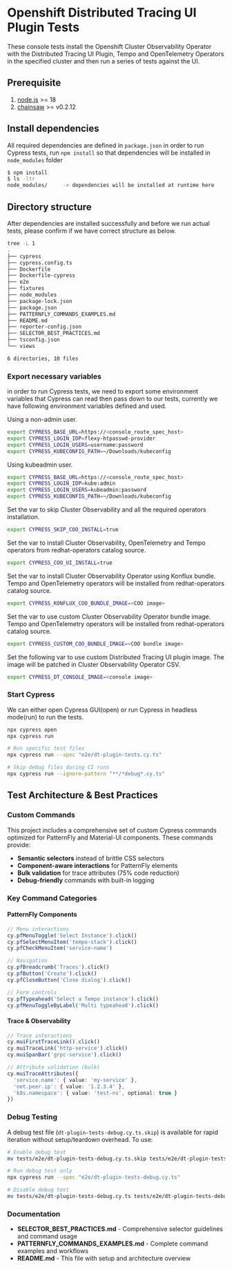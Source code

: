 # Openshift Distributed Tracing UI Plugin Tests
These console tests install the Openshift Cluster Observability Operator with the Distributed Tracing UI Plugin, Tempo and OpenTelemetry Operators in the specified cluster and then run a series of tests against the UI.

## Prerequisite
1. [node.js](https://nodejs.org/) >= 18
2. [chainsaw](https://kyverno.github.io/chainsaw/latest/quick-start/install/) >= v0.2.12


## Install dependencies
All required dependencies are defined in `package.json` in order to run Cypress tests, run `npm install` so that dependencies will be installed in `node_modules` folder
```bash
$ npm install
$ ls -ltr
node_modules/     -> dependencies will be installed at runtime here
```

## Directory structure
After dependencies are installed successfully and before we run actual tests, please confirm if we have correct structure as below.
```bash
tree -L 1
.
├── cypress
├── cypress.config.ts
├── Dockerfile
├── Dockerfile-cypress
├── e2e
├── fixtures
├── node_modules
├── package-lock.json
├── package.json
├── PATTERNFLY_COMMANDS_EXAMPLES.md
├── README.md
├── reporter-config.json
├── SELECTOR_BEST_PRACTICES.md
├── tsconfig.json
└── views

6 directories, 10 files
````

### Export necessary variables
in order to run Cypress tests, we need to export some environment variables that Cypress can read then pass down to our tests, currently we have following environment variables defined and used.

Using a non-admin user.
```bash
export CYPRESS_BASE_URL=https://<console_route_spec_host>
export CYPRESS_LOGIN_IDP=flexy-htpasswd-provider
export CYPRESS_LOGIN_USERS=username:password
export CYPRESS_KUBECONFIG_PATH=~/Downloads/kubeconfig
```
Using kubeadmin user.
```bash
export CYPRESS_BASE_URL=https://<console_route_spec_host>
export CYPRESS_LOGIN_IDP=kube:admin
export CYPRESS_LOGIN_USERS=kubeadmin:password
export CYPRESS_KUBECONFIG_PATH=~/Downloads/kubeconfig
```

Set the var to skip Cluster Observability and all the required operators installation.
```bash
export CYPRESS_SKIP_COO_INSTALL=true
```

Set the var to install Cluster Observability, OpenTelemetry and Tempo operators from redhat-operators catalog source.
```bash
export CYPRESS_COO_UI_INSTALL=true
```

Set the var to install Cluster Observability Operator using Konflux bundle. Tempo and OpenTelemetry operators will be installed from redhat-operators catalog source.
```bash
export CYPRESS_KONFLUX_COO_BUNDLE_IMAGE=<COO image>
```
Set the var to use custom Cluster Observability Operator bundle image. Tempo and OpenTelemetry operators will be installed from redhat-operators catalog source.
```bash
export CYPRESS_CUSTOM_COO_BUNDLE_IMAGE=<COO bundle image>
```

Set the following var to use custom Distributed Tracing UI plugin image. The image will be patched in Cluster Observability Operator CSV.
```bash
export CYPRESS_DT_CONSOLE_IMAGE=<console image>
```

### Start Cypress
We can either open Cypress GUI(open) or run Cypress in headless mode(run) to run the tests.
```bash
npx cypress open
npx cypress run

# Run specific test files
npx cypress run --spec "e2e/dt-plugin-tests.cy.ts"

# Skip debug files during CI runs
npx cypress run --ignore-pattern "**/*debug*.cy.ts"
```

## Test Architecture & Best Practices

### Custom Commands
This project includes a comprehensive set of custom Cypress commands optimized for PatternFly and Material-UI components. These commands provide:

- **Semantic selectors** instead of brittle CSS selectors
- **Component-aware interactions** for PatternFly elements
- **Bulk validation** for trace attributes (75% code reduction)
- **Debug-friendly** commands with built-in logging

### Key Command Categories

#### PatternFly Components
```typescript
// Menu interactions
cy.pfMenuToggle('Select Instance').click()
cy.pfSelectMenuItem('tempo-stack').click()
cy.pfCheckMenuItem('service-name')

// Navigation
cy.pfBreadcrumb('Traces').click()
cy.pfButton('Create').click()
cy.pfCloseButton('Close dialog').click()

// Form controls
cy.pfTypeahead('Select a Tempo instance').click()
cy.pfMenuToggleByLabel('Multi typeahead').click()
```

#### Trace & Observability
```typescript
// Trace interactions
cy.muiFirstTraceLink().click()
cy.muiTraceLink('http-service').click()
cy.muiSpanBar('grpc-service').click()

// Attribute validation (bulk)
cy.muiTraceAttributes({
  'service.name': { value: 'my-service' },
  'net.peer.ip': { value: '1.2.3.4' },
  'k8s.namespace': { value: 'test-ns', optional: true }
})
```

### Debug Testing
A debug test file (`dt-plugin-tests-debug.cy.ts.skip`) is available for rapid iteration without setup/teardown overhead. To use:

```bash
# Enable debug test
mv tests/e2e/dt-plugin-tests-debug.cy.ts.skip tests/e2e/dt-plugin-tests-debug.cy.ts

# Run debug test only
npx cypress run --spec "e2e/dt-plugin-tests-debug.cy.ts"

# Disable debug test
mv tests/e2e/dt-plugin-tests-debug.cy.ts tests/e2e/dt-plugin-tests-debug.cy.ts.skip
```

### Documentation
- **SELECTOR_BEST_PRACTICES.md** - Comprehensive selector guidelines and command usage
- **PATTERNFLY_COMMANDS_EXAMPLES.md** - Complete command examples and workflows
- **README.md** - This file with setup and architecture overview
